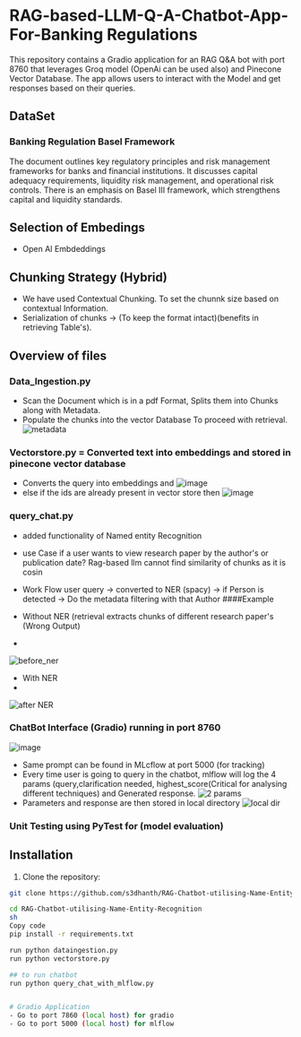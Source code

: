 # RAG-based-LLM-Q-A-Chatbot-App-For-Banking Regulations

This repository contains a Gradio application for an RAG Q&A bot with port 8760 that leverages Groq model (OpenAi can be used also) and Pinecone Vector Database. The app allows users to interact with the Model and get responses based on their queries.

## DataSet
### Banking Regulation Basel Framework
The document outlines key regulatory principles and risk management frameworks for banks and financial institutions.
It discusses capital adequacy requirements, liquidity risk management, and operational risk controls.
There is an emphasis on Basel III framework, which strengthens capital and liquidity standards.

## Selection of Embedings
- Open AI Embdeddings
## Chunking Strategy (Hybrid)
- We have used Contextual Chunking. To set the chunnk size based on contextual Information.
- Serialization of chunks -> (To keep the format intact)(benefits in retrieving Table's).


## Overview of files
### Data_Ingestion.py
- Scan the Document which is in a pdf Format, Splits them into Chunks along with Metadata.
- Populate the chunks into the vector Database To proceed with retrieval.
![metadata](https://github.com/user-attachments/assets/e314da9e-07a0-473a-9f5e-f1d8ea588690)

### Vectorstore.py = Converted text into embeddings and stored in pinecone vector database
- Converts the query into embeddings and 
![image](https://github.com/user-attachments/assets/cabe362b-16e9-4717-ba55-de17440471e9)
- else if the ids are already present in vector store then
![image](https://github.com/user-attachments/assets/9dd60749-f4f6-4f9d-a729-0db3734f0b15)

### query_chat.py 
- added functionality of Named entity Recognition
- use Case if a user wants to view research paper by the author's or publication date? Rag-based llm cannot find similarity of chunks as it is cosin
- Work Flow user query -> converted to NER (spacy) -> if Person is detected -> Do the metadata filtering with that Author
####Example

- Without NER (retrieval extracts chunks of different research paper's (Wrong Output)
- 
![before_ner](https://github.com/user-attachments/assets/e97a25c9-a1b1-484d-9ec4-344dc6a7c953)
- With NER
- 
![after NER](https://github.com/user-attachments/assets/e6eef061-123a-4479-94c4-3c65b4990701)

### ChatBot Interface (Gradio) running in port 8760 

![image](https://github.com/user-attachments/assets/b83b90aa-45a6-4c34-b117-51b65c4e2a42)

- Same prompt can be found in MLcflow at port 5000 (for tracking)
- Every time user is going to query in the chatbot, mlflow will log the 4 params (query,clarification needed, highest_score(Critical for analysing different techniques) and Generated response.
![2 params](https://github.com/user-attachments/assets/59e17a2b-9908-498e-ac14-aeae153b8c78)
- Parameters and response are then stored in local directory
  ![local dir](https://github.com/user-attachments/assets/96c3b50f-aecf-4b3f-8e78-ebdcbbcdcb10)

### Unit Testing using PyTest for (model evaluation)


## Installation

1. Clone the repository:

```sh
git clone https://github.com/s3dhanth/RAG-Chatbot-utilising-Name-Entity-Recognition.git

cd RAG-Chatbot-utilising-Name-Entity-Recognition
sh
Copy code
pip install -r requirements.txt

run python dataingestion.py
run python vectorstore.py

## to run chatbot
run python query_chat_with_mlflow.py


# Gradio Application
- Go to port 7860 (local host) for gradio
- Go to port 5000 (local host) for mlflow


```

